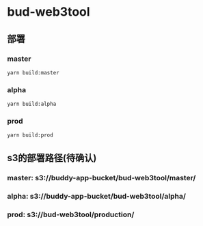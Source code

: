 # bud-web3tool

## 部署
### master
``
yarn build:master
``
### alpha
``
yarn build:alpha
``
### prod
``
yarn build:prod
``

## s3的部署路径(待确认)

### master: s3://buddy-app-bucket/bud-web3tool/master/
### alpha: s3://buddy-app-bucket/bud-web3tool/alpha/
### prod: s3://bud-web3tool/production/

